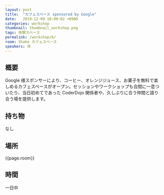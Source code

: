 ```yaml
---
layout: post
title:  "カフェスペース sponsored by Google"
date:   2019-12-09 10:00:02 +0900
categories: workshop
thumbnail: thumbnail_workshop.png
tags: 休憩スペース
permalink: /workshop/6/
room: Shake カフェスペース
speakers: 伴
---
```

## 概要
Google 様スポンサーにより、コーヒー、オレンジジュース、お菓子を無料で楽しめるカフェスペースがオープン。セッションやワークショップも合間に一息ついたり、当日初めてであった CoderDojo 関係者や、久しぶりに合う仲間と語り合う場を提供します。
## 持ち物
なし
## 場所
{{page.room}}
## 時間
一日中
